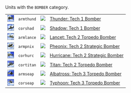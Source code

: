 Units with the <code>BOMBER</code> category.
<table>
    <tr>
        <td><a href="ARMTHUND"><img src="icons/units/ARMTHUND_icon.png" width="21px" /></a></td>
        <td><code>armthund</code></td>
        <td><a href="SCTATest"><img src="icons/mods/sctatest.png" width="21px" /></a></td>
        <td><a href="ARMTHUND">Thunder: Tech 1 Bomber</a></td>
    </tr>
    <tr>
        <td><a href="CORSHAD"><img src="icons/units/CORSHAD_icon.png" width="21px" /></a></td>
        <td><code>corshad</code></td>
        <td><a href="SCTATest"><img src="icons/mods/sctatest.png" width="21px" /></a></td>
        <td><a href="CORSHAD">Shadow: Tech 1 Bomber</a></td>
    </tr>
    <tr>
        <td><a href="ARMLANCE"><img src="icons/units/ARMLANCE_icon.png" width="21px" /></a></td>
        <td><code>armlance</code></td>
        <td><a href="SCTATest"><img src="icons/mods/sctatest.png" width="21px" /></a></td>
        <td><a href="ARMLANCE">Lancet: Tech 2 Torpedo Bomber</a></td>
    </tr>
    <tr>
        <td><a href="ARMPNIX"><img src="icons/units/ARMPNIX_icon.png" width="21px" /></a></td>
        <td><code>armpnix</code></td>
        <td><a href="SCTATest"><img src="icons/mods/sctatest.png" width="21px" /></a></td>
        <td><a href="ARMPNIX">Pheonix: Tech 2 Strategic Bomber</a></td>
    </tr>
    <tr>
        <td><a href="CORHURC"><img src="icons/units/CORHURC_icon.png" width="21px" /></a></td>
        <td><code>corhurc</code></td>
        <td><a href="SCTATest"><img src="icons/mods/sctatest.png" width="21px" /></a></td>
        <td><a href="CORHURC">Hurricane: Tech 2 Strategic Bomber</a></td>
    </tr>
    <tr>
        <td><a href="CORTITAN"><img src="icons/units/CORTITAN_icon.png" width="21px" /></a></td>
        <td><code>cortitan</code></td>
        <td><a href="SCTATest"><img src="icons/mods/sctatest.png" width="21px" /></a></td>
        <td><a href="CORTITAN">Titan: Tech 2 Torpedo Bomber</a></td>
    </tr>
    <tr>
        <td><a href="ARMSEAP"><img src="icons/units/ARMSEAP_icon.png" width="21px" /></a></td>
        <td><code>armseap</code></td>
        <td><a href="SCTATest"><img src="icons/mods/sctatest.png" width="21px" /></a></td>
        <td><a href="ARMSEAP">Albatross: Tech 3 Torpedo Bomber</a></td>
    </tr>
    <tr>
        <td><a href="CORSEAP"><img src="icons/units/CORSEAP_icon.png" width="21px" /></a></td>
        <td><code>corseap</code></td>
        <td><a href="SCTATest"><img src="icons/mods/sctatest.png" width="21px" /></a></td>
        <td><a href="CORSEAP">Typhoon: Tech 3 Torpedo Bomber</a></td>
    </tr>
</table>
